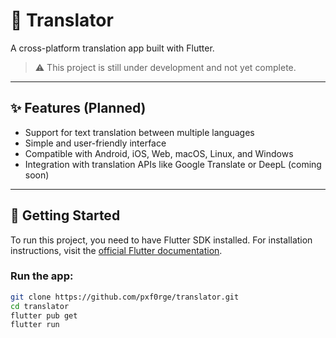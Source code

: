 # 📱 Translator

A cross-platform translation app built with Flutter.

> ⚠️ This project is still under development and not yet complete.

---

## ✨ Features (Planned)

- Support for text translation between multiple languages  
- Simple and user-friendly interface  
- Compatible with Android, iOS, Web, macOS, Linux, and Windows  
- Integration with translation APIs like Google Translate or DeepL (coming soon)

---

## 🚀 Getting Started

To run this project, you need to have Flutter SDK installed. For installation instructions, visit the [official Flutter documentation](https://flutter.dev/docs/get-started/install).

### Run the app:

```bash
git clone https://github.com/pxf0rge/translator.git
cd translator
flutter pub get
flutter run
